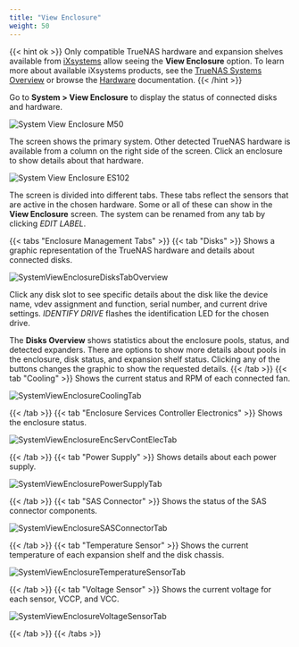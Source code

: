 ```yaml
---
title: "View Enclosure"
weight: 50
---
```


{{< hint ok >}}
Only compatible TrueNAS hardware and expansion shelves available from [iXsystems](https://www.ixsystems.com/) allow seeing the **View Enclosure** option.
To learn more about available iXsystems products, see the [TrueNAS Systems Overview](https://www.truenas.com/systems-overview/) or browse the [Hardware](/Hardware/) documentation.
{{< /hint >}}

Go to **System > View Enclosure** to display the status of connected disks and hardware.

![System View Enclosure M50](/images/CORE/12.0/SystemViewEnclosureM50.png "M50 Enclosure")

The screen shows the primary system.
Other detected TrueNAS hardware is available from a column on the right side of the screen.
Click an enclosure to show details about that hardware. 

![System View Enclosure ES102](/images/CORE/12.0/SystemViewEnclosureES102.png "System View Enclosure ES102")

The screen is divided into different tabs.
These tabs reflect the sensors that are active in the chosen hardware.
Some or all of these can show in the **View Enclosure** screen.
The system can be renamed from any tab by clicking *EDIT LABEL*.

{{< tabs "Enclosure Management Tabs" >}}
{{< tab "Disks" >}}
Shows a graphic representation of the TrueNAS hardware and details about connected disks.

![SystemViewEnclosureDisksTabOverview](/images/CORE/12.0/SystemViewEnclosureDisksTabOverview.png "Disks")

Click any disk slot to see specific details about the disk like the device name, vdev assignment and function, serial number, and current drive settings.
*IDENTIFY DRIVE* flashes the identification LED for the chosen drive.

The **Disks Overview** shows statistics about the enclosure pools, status, and detected expanders.
There are options to show more details about pools in the enclosure, disk status, and expansion shelf status.
Clicking any of the buttons changes the graphic to show the requested details.
{{< /tab >}}
{{< tab "Cooling" >}}
Shows the current status and RPM of each connected fan.

![SystemViewEnclosureCoolingTab](/images/CORE/12.0/SystemViewEnclosureCoolingTab.png "Cooling")

{{< /tab >}}
{{< tab "Enclosure Services Controller Electronics" >}}
Shows the enclosure status.

![SystemViewEnclosureEncServContElecTab](/images/CORE/12.0/SystemViewEnclosureEncServContElecTab.png "Enclosure Services Controller Electronics")

{{< /tab >}}
{{< tab "Power Supply" >}}
Shows details about each power supply.

![SystemViewEnclosurePowerSupplyTab](/images/CORE/12.0/SystemViewEnclosurePowerSupplyTab.png "Power Supply")

{{< /tab >}}
{{< tab "SAS Connector" >}}
Shows the status of the SAS connector components.

![SystemViewEnclosureSASConnectorTab](/images/CORE/12.0/SystemViewEnclosureSASConnectorTab.png "SAS Connector")

{{< /tab >}}
{{< tab "Temperature Sensor" >}}
Shows the current temperature of each expansion shelf and the disk chassis.

![SystemViewEnclosureTemperatureSensorTab](/images/CORE/12.0/SystemViewEnclosureTemperatureSensorTab.png "Temperature Sensor")

{{< /tab >}}
{{< tab "Voltage Sensor" >}}
Shows the current voltage for each sensor, VCCP, and VCC.

![SystemViewEnclosureVoltageSensorTab](/images/CORE/12.0/SystemViewEnclosureVoltageSensorTab.png "Voltage Sensor")

{{< /tab >}}
{{< /tabs >}}

